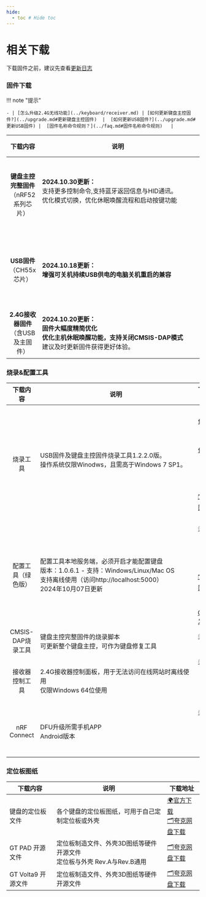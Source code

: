 ```yaml
---
hide:
  - toc # Hide toc
---
```


相关下载
==========

下载固件之前，建议先查看[更新日志](../changelog.md)

### 固件下载

!!! note "提示"

    - | [怎么升级2.4G无线功能](../keyboard/receiver.md) | [如何更新键盘主控固件?](../upgrade.md#更新键盘主控固件)  |  [如何更新USB固件?](../upgrade.md#更新USB固件) |  [固件名称命令规则？](../faq.md#固件名称命令规则)   |  

| 下载内容   | 说明  | 下载地址 |
| :------------:|  ------------| :------------: |
| <b> 键盘主控完整固件</b> <br>（nRF52系列芯片）|  <b>2024.10.30更新：</b> <br> 支持更多控制命令,支持蓝牙返回信息与HID通讯。 <br> 优化模式切换，优化休眠唤醒流程和启动按键功能<br>&nbsp;&nbsp;&nbsp;&nbsp;&nbsp;&nbsp;&nbsp;&nbsp;&nbsp;&nbsp;&nbsp;&nbsp;&nbsp;&nbsp;&nbsp;&nbsp;&nbsp;&nbsp;&nbsp;&nbsp;&nbsp;&nbsp;&nbsp;&nbsp;&nbsp;&nbsp;&nbsp;&nbsp;&nbsp;&nbsp;&nbsp;&nbsp;&nbsp;&nbsp;&nbsp;&nbsp;&nbsp;&nbsp;&nbsp;&nbsp;&nbsp;&nbsp;&nbsp;&nbsp;&nbsp;&nbsp;&nbsp;&nbsp;&nbsp;&nbsp;&nbsp;&nbsp;&nbsp;&nbsp;&nbsp;&nbsp;&nbsp;&nbsp;&nbsp;&nbsp;&nbsp;&nbsp;&nbsp;&nbsp;&nbsp;&nbsp;&nbsp;&nbsp;&nbsp;&nbsp;&nbsp;&nbsp;&nbsp;&nbsp;&nbsp;&nbsp;&nbsp;&nbsp;&nbsp;&nbsp;&nbsp;&nbsp;&nbsp;&nbsp;&nbsp;&nbsp;&nbsp;&nbsp;&nbsp;&nbsp;&nbsp;&nbsp;| <a href="https://down.glab.online:5550/Glab3.1/" class="button">🌍官网下载</a> <br> <a href="http://down6.glab.online:5550/Glab3.1/" class="button">🌏仅IPv6官网</a> <br><a href="https://github.com/genokolar/nrf52-keyboard/releases" class="button">🧱Github发布页</a>|
| <b>USB固件</b><br>（CH55x芯片） | <b>2024.10.18更新：<br> 增强可关机持续USB供电的电脑关机重启的兼容 </b>  |<a href="https://down.glab.online:5550/ch554" class="button">🌍官方下载</a> <br> <a href="http://down6.glab.online:5550/ch554" class="button">🌏仅IPv6官网 </a> <br><a href="https://github.com/genokolar/nrf52-keyboard/releases/" class="button">🧱Github发布页</a>|
| <b>2.4G接收器固件</b><br>（含USB及主固件） | <b>2024.10.20更新：<br>固件大幅度精简优化 <br>优化主机休眠唤醒功能，支持关闭CMSIS-DAP模式 </b> <br> 建议及时更新固件获得更好体验。 |<a href="https://down.glab.online:5550/receiver" class="button">🌍官方下载</a> <br> <a href="http://down6.glab.online:5550/receiver" class="button">🌏仅IPv6官网</a>|



###  烧录&配置工具

| 下载内容   | 说明  | 下载地址 |
| :------------:|  ------------| :------------: |
| 烧录工具 | USB固件及键盘主控固件烧录工具1.2.2.0版。<br>操作系统仅限Winodws，且需高于Windows 7 SP1。<br>&nbsp;&nbsp;&nbsp;&nbsp;&nbsp;&nbsp;&nbsp;&nbsp;&nbsp;&nbsp;&nbsp;&nbsp;&nbsp;&nbsp;&nbsp;&nbsp;&nbsp;&nbsp;&nbsp;&nbsp;&nbsp;&nbsp;&nbsp;&nbsp;&nbsp;&nbsp;&nbsp;&nbsp;&nbsp;&nbsp;&nbsp;&nbsp;&nbsp;&nbsp;&nbsp;&nbsp;&nbsp;&nbsp;&nbsp;&nbsp;&nbsp;&nbsp;&nbsp;&nbsp;&nbsp;&nbsp;&nbsp;&nbsp;&nbsp;&nbsp;&nbsp;&nbsp;&nbsp;&nbsp;&nbsp;&nbsp;&nbsp;&nbsp;&nbsp;&nbsp;&nbsp;&nbsp;&nbsp;&nbsp;&nbsp;&nbsp;&nbsp;&nbsp;&nbsp;&nbsp;&nbsp;&nbsp;&nbsp;&nbsp;&nbsp;&nbsp;&nbsp;&nbsp;&nbsp;&nbsp;&nbsp;&nbsp;&nbsp;&nbsp;&nbsp;&nbsp;&nbsp;&nbsp;&nbsp;&nbsp;&nbsp;&nbsp;| <a href="https://down.glab.online:5550/wch_nrf_burner_setup_1.2.2.0.exe" class="button">🌍32位官网下载</a><br><a href="https://down.glab.online:5550/wch_nrf_burner_setup_1.2.2.0_x64.exe" class="button">🌍64位官网下载</a><br><a href="http://down6.glab.online:5550/wch_nrf_burner_setup_1.2.2.0.exe" class="button">🌏仅IPv6官网</a><br><a href="https://pan.quark.cn/s/f522c75494dc" class="button">🗂️夸克网盘下载</a> |
| 配置工具（绿色版） | 配置工具本地服务端，必须开启才能配置键盘<br>版本：1.0.6.1 - 支持：Windows/Linux/Mac OS<br>支持离线使用（访问http://localhost:5000）<br> 2024年10月07日更新 | <a href="https://down.glab.online:5550/lkb-configurator" class="button">🌍官方下载</a><br><a href="http://down6.glab.online:5550/lkb-configurator" class="button">🌏仅IPv6官网</a><br><a href="https://pan.quark.cn/s/19130cbaec72" class="button">🗂️夸克网盘下载</a><br><a href="https://github.com/Lotlab/lkb-configurator/releases" class="button">🧱Github发布页</a> |
| CMSIS-DAP烧录工具 | 键盘主控完整固件的烧录脚本<br> 可更新整个键盘主控，可作为键盘修复工具| <a href="https://down.glab.online:5550/Glab3.1/cmsis.php" class="button" title="可直接刷写固件的刷写包">🌍官方下载</a> |
| 接收器控制工具 | 2.4G接收器控制面板，用于无法访问在线网站时离线使用<br>仅限Windows 64位使用 |<a href="https://down.glab.online:5550/receiver//ControlPanel 1.0.1.exe" class="button">🌍官方下载</a><br><a href="http://down6.glab.online:5550/receiver//ControlPanel 1.0.1.exe" class="button">🌏仅IPv6官网</a>|
| nRF Connect | DFU升级所需手机APP<br>Android版本 |<a href="https://down.glab.online:5550/nRF.Connect.4.26.0.apk" class="button">🌍官网下载</a><br><a href="http://down6.glab.online:5550/nRF.Connect.4.26.0.apk" class="button">🌏仅IPv6官网</a>|

### 定位板图纸

| 下载内容   | 说明  | 下载地址 |
| ------------|  ------------| ------------ |
| 键盘的定位板文件 | 各个键盘的定位板图纸，可用于自己定制定位板或外壳&nbsp;&nbsp;&nbsp;&nbsp;&nbsp;&nbsp;&nbsp; |<a href="https://down.glab.online:5550/dxf" class="button">🌍官方下载</a> <br> <a href="https://pan.quark.cn/s/1d8c704f258b" class="button">🗂️夸克网盘下载</a>|
| GT PAD 开源文件 | 定位板制造文件、外壳3D图纸等硬件开源文件 <br> 定位板与外壳 Rev.A与Rev.B通用|<a href="https://pan.quark.cn/s/06f954c7961b" class="button">🗂️夸克网盘下载</a>|
| GT Volta9 开源文件 | 定位板制造文件、外壳3D图纸等硬件开源文件 | <a href="https://pan.quark.cn/s/1083e26f2c6f" class="button">🗂️夸克网盘下载</a>|


